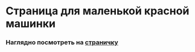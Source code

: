 # Страница для маленькой красной машинки

### Наглядно посмотреть на [страничку](https://knowledgeboot.github.io/Little_Red_Car)
